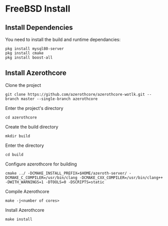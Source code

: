 # FreeBSD Install

## Install Dependencies
You need to install the build and runtime dependancies:

```
pkg install mysql80-server
pkg install cmake
pkg install boost-all
```
## Install Azerothcore

Clone the project

```
git clone https://github.com/azerothcore/azerothcore-wotlk.git --branch master --single-branch azerothcore
```

Enter the project's directory

```
cd azerothcore
```

Create the build directory

```
mkdir build
```

Enter the directory

```
cd build
```

Configure azerothcore for building

```
cmake ../ -DCMAKE_INSTALL_PREFIX=$HOME/azeroth-server/ -DCMAKE_C_COMPILER=/usr/bin/clang -DCMAKE_CXX_COMPILER=/usr/bin/clang++ -DWITH_WARNINGS=1 -DTOOLS=0 -DSCRIPTS=static
```

Compile Azerothcore

```
make -j<number of cores>
```

Install Azerothcore

```
make install
```

